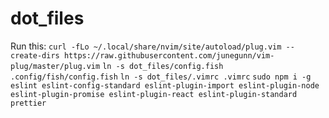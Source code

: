 # dot_files

Run this: 
`curl -fLo ~/.local/share/nvim/site/autoload/plug.vim --create-dirs https://raw.githubusercontent.com/junegunn/vim-plug/master/plug.vim`
`ln -s dot_files/config.fish .config/fish/config.fish`
`ln -s dot_files/.vimrc .vimrc`
`sudo npm i -g eslint eslint-config-standard eslint-plugin-import eslint-plugin-node eslint-plugin-promise eslint-plugin-react eslint-plugin-standard prettier`
